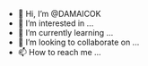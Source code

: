 - 👋 Hi, I’m @DAMAICOK
- 👀 I’m interested in ...
- 🌱 I’m currently learning ...
- 💞️ I’m looking to collaborate on ...
- 📫 How to reach me ...

<!---
DAMAICOK/DAMAICOK is a ✨ special ✨ repository because its `README.md` (this file) appears on your GitHub profile.
You can click the Preview link to take a look at your changes.
--->
